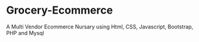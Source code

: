 # Grocery-Ecommerce
A Multi Vendor Ecommerce Nursary using Html, CSS, Javascript, Bootstrap, PHP and Mysql
